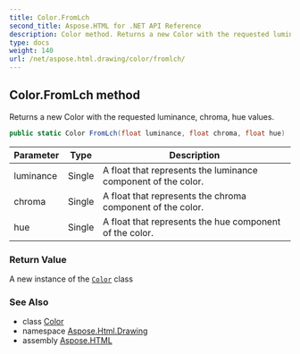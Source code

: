 ```yaml
---
title: Color.FromLch
second_title: Aspose.HTML for .NET API Reference
description: Color method. Returns a new Color with the requested luminance chroma hue values
type: docs
weight: 140
url: /net/aspose.html.drawing/color/fromlch/
---
```

## Color.FromLch method

Returns a new Color with the requested luminance, chroma, hue values.

```csharp
public static Color FromLch(float luminance, float chroma, float hue)
```

| Parameter | Type | Description |
| --- | --- | --- |
| luminance | Single | A float that represents the luminance component of the color. |
| chroma | Single | A float that represents the chroma component of the color. |
| hue | Single | A float that represents the hue component of the color. |

### Return Value

A new instance of the [`Color`](../) class

### See Also

* class [Color](../)
* namespace [Aspose.Html.Drawing](../../../aspose.html.drawing/)
* assembly [Aspose.HTML](../../../)
